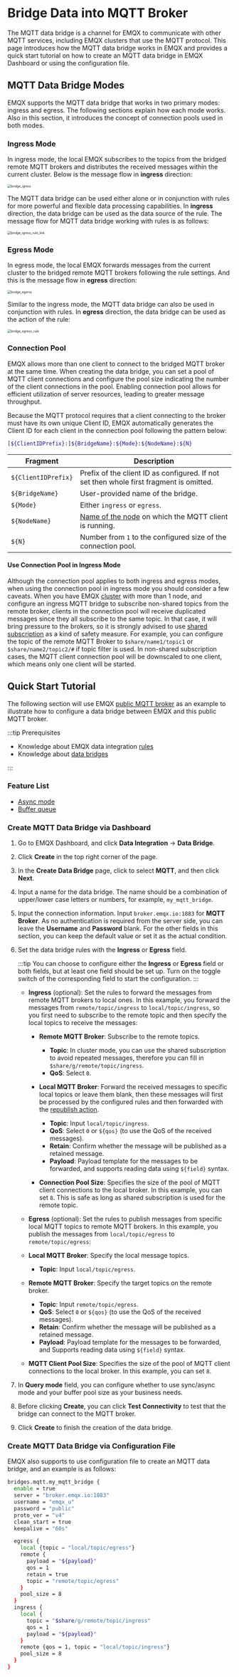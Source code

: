 # Bridge Data into MQTT Broker

The MQTT data bridge is a channel for EMQX to communicate with other MQTT services, including EMQX clusters that use the MQTT protocol. This page introduces how the MQTT data bridge works in EMQX and provides a quick start tutorial on how to create an MQTT data bridge in EMQX Dashboard or using the configuration file.

## MQTT Data Bridge Modes

EMQX supports the MQTT data bridge that works in two primary modes: ingress and egress. The following sections explain how each mode works. Also in this section, it introduces the concept of connection pools used in both modes.

### Ingress Mode

In ingress mode, the local EMQX subscribes to the topics from the bridged remote MQTT brokers and distributes the received messages within the current cluster. Below is the message flow in **ingress** direction:

<img src="./assets/bridge_igress.png" alt="bridge_igress" style="zoom:50%;" />

The MQTT data bridge can be used either alone or in conjunction with rules for more powerful and flexible data processing capabilities. In **ingress** direction, the data bridge can be used as the data source of the rule. The message flow for MQTT data bridge working with rules is as follows:

<img src="./assets/bridge_igress_rule_link.png" alt="bridge_igress_rule_link" style="zoom:50%;" />

### Egress Mode

In egress mode, the local EMQX forwards messages from the current cluster to the bridged remote MQTT brokers following the rule settings. And this is the message flow in **egress** direction:

<img src="./assets/bridge_egerss.png" alt="bridge_egerss" style="zoom:50%;" />

Similar to the ingress mode, the MQTT data bridge can also be used in conjunction with rules. In **egress** direction, the data bridge can be used as the action of the rule:

<img src="./assets/bridge_egress_rule.png" alt="bridge_egress_rule" style="zoom: 50%;" />

### Connection Pool

EMQX allows more than one client to connect to the bridged MQTT broker at the same time. When creating the data bridge, you can set a pool of MQTT client connections and configure the pool size indicating the number of the client connections in the pool. Enabling connection pool allows for efficient utilization of server resources, leading to greater message throughput.

Because the MQTT protocol requires that a client connecting to the broker must have its own unique Client ID, EMQX automatically generates the Client ID for each client in the connection pool following the pattern below:

```bash
[${ClientIDPrefix}:]${BridgeName}:${Mode}:${NodeName}:${N}
```

| Fragment            | Description                                                  |
| ------------------- | ------------------------------------------------------------ |
| `${ClientIDPrefix}` | Prefix of the client ID as configured. If not set then whole first fragment is omitted. |
| `${BridgeName}`     | User-provided name of the bridge.                            |
| `${Mode}`           | Either `ingress` or `egress`.                                |
| `${NodeName}`       | [Name of the node](../configuration/cluster.md#node-names) on which the MQTT client is running. |
| `${N}`              | Number from `1` to the configured size of the connection pool. |

#### Use Connection Pool in Ingress Mode

Although the connection pool applies to both ingress and egress modes, when using the connection pool in ingress mode you should consider a few caveats. When you have EMQX [cluster](../deploy/cluster/introduction.md) with more than 1 node, and configure an ingress MQTT bridge to subscribe non-shared topics from the remote broker, clients in the connection pool will receive duplicated messages since they all subscribe to the same topic. In that case, it will bring pressure to the brokers, so it is strongly advised to use [shared subscription](../messaging/mqtt-shared-subscription.md) as a kind of safety measure. For example, you can configure the topic of the remote MQTT Broker to `$share/name1/topic1` or `$share/name2/topic2/#` if topic filter is used. In non-shared subscription cases, the MQTT client connection pool will be downscaled to one client, which means only one client will be started.

## Quick Start Tutorial

The following section will use EMQX [public MQTT broker](https://www.emqx.com/en/mqtt/public-mqtt5-broker) as an example to illustrate how to configure a data bridge between EMQX and this public MQTT broker.

:::tip Prerequisites

- Knowledge about EMQX data integration [rules](./rules.md)
- Knowledge about [data bridges](./data-bridges.md)

:::

### Feature List

- [Async mode](./data-bridges.md#async-mode)
- [Buffer queue](./data-bridges.md#buffer-queue)

<!--  Configuration parameters TODO 链接到配置手册对应配置章节。 -->

### Create MQTT Data Bridge via Dashboard

1. Go to EMQX Dashboard, and click **Data Integration** -> **Data Bridge**.

2. Click **Create** in the top right corner of the page.

3. In the **Create Data Bridge** page, click to select **MQTT**, and then click **Next**.

4. Input a name for the data bridge. The name should be a combination of upper/lower case letters or numbers, for example, `my_mqtt_bridge`.

5. Input the connection information. Input `broker.emqx.io:1883` for **MQTT Broker**. As no authentication is required from the server side, you can leave the **Username** and **Password** blank. For the other fields in this section, you can keep the default value or set it as the actual condition.

6. Set the data bridge rules with the **Ingress** or **Egress** field.

   :::tip
   You can choose to configure either the **Ingress** or **Egress** field or both fields, but at least one field should be set up. Turn on the toggle switch of the corresponding field to start the configuration.
   :::

   - **Ingress** (optional): Set the rules to forward the messages from remote MQTT brokers to local ones. In this example, you forward the messages from `remote/topic/ingress` to `local/topic/ingress`, so you first need to subscribe to the remote topic and then specify the local topics to receive the messages:
     - **Remote MQTT Broker**: Subscribe to the remote topics.
       - **Topic**: In cluster mode, you can use the shared subscription to avoid repeated messages, therefore you can fill in `$share/g/remote/topic/ingress`.
       - **QoS**: Select `0`.
       
     - **Local MQTT Broker**: Forward the received messages to specific local topics or leave them blank, then these messages will first be processed by the configured rules and then forwarded with the [republish action](./rules.md).
       - **Topic**: Input `local/topic/ingress`.
       - **QoS**: Select `0` or `${qos}` (to use the QoS of the received messages).
       - **Retain**: Confirm whether the message will be published as a retained message.
       - **Payload**: Payload template for the messages to be forwarded, and supports reading data using `${field}` syntax.
     
     - **Connection Pool Size**: Specifies the size of the pool of MQTT client connections to the local broker. In this example, you can set `8`. This is safe as long as shared subscription is used for the remote topic.
     
   - **Egress** (optional): Set the rules to publish messages from specific local MQTT topics to remote MQTT brokers. In this example, you publish the messages from `local/topic/egress` to `remote/topic/egress`:
   - **Local MQTT Broker**: Specify the local message topics.
       - **Topic**: Input `local/topic/egress`.
     
   - **Remote MQTT Broker**: Specify the target topics on the remote broker.
       - **Topic**: Input `remote/topic/egress`.
       - **QoS**: Select `0` or `${qos}` (to use the QoS of the received messages).
       - **Retain**: Confirm whether the message will be published as a retained message.
       - **Payload**: Payload template for the messages to be forwarded, and Supports reading data using `${field}` syntax.
     
   - **MQTT Client Pool Size**: Specifies the size of the pool of MQTT client connections to the local broker. In this example, you can set `8`.
   
7. In **Query mode** field, you can configure whether to use sync/async mode and your buffer pool size as your business needs.

7. Before clicking **Create**, you can click **Test Connectivity** to test that the bridge can connect to the MQTT broker.

8. Click **Create** to finish the creation of the data bridge.

### Create MQTT Data Bridge via Configuration File

EMQX also supports to use configuration file to create an MQTT data bridge, and an example is as follows:

```bash
bridges.mqtt.my_mqtt_bridge {
  enable = true
  server = "broker.emqx.io:1883"
  username = "emqx_u"
  password = "public"
  proto_ver = "v4"
  clean_start = true
  keepalive = "60s"

  egress {
    local {topic = "local/topic/egress"}
    remote {
      payload = "${payload}"
      qos = 1
      retain = true
      topic = "remote/topic/egress"
    }
    pool_size = 8
  }
  ingress {
    local {
      topic = "$share/g/remote/topic/ingress"
      qos = 1
      payload = "${payload}"
    }
    remote {qos = 1, topic = "local/topic/ingress"}
    pool_size = 8
  }
}
```

